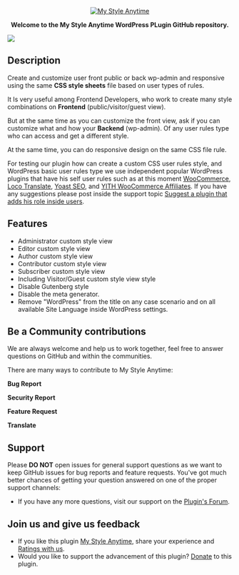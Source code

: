 <p align="center"><a href="https://wordpress.org/plugins/my-style-anytime/"><img src="https://ps.w.org/my-style-anytime/assets/banner-772x250.png" alt="My Style Anytime"></a></p>

**<p align="center">Welcome to the My Style Anytime WordPress PLugin GitHub repository.</p>**

<p><a href="https://wordpress.org/plugins/my-style-anytime/"><img src="[[https://ps.w.org/my-style-anytime/assets/screenshot-3.png]"></a></p>


## Description
Create and customize user front public or back wp-admin and responsive using the same <strong>CSS style sheets</strong> file based on user types of rules.

It Is very useful among Frontend Developers, who work to create many style combinations on <strong>Frontend</strong> (public/visitor/guest view).

But at the same time as you can customize the front view, ask if you can customize what and how your <strong>Backend</strong> (wp-admin). Of any user rules type who can access and get a different style.

At the same time, you can do responsive design on the same CSS file rule.

For testing our plugin how can create a custom CSS user rules style, and WordPress basic user rules type we use independent popular WordPress plugins that have his self user rules such as at this moment [WooCommerce](https://wordpress.org/plugins/woocommerce/), [Loco Translate](https://wordpress.org/plugins/loco-translate/), [Yoast SEO](https://wordpress.org/plugins/wordpress-seo/), and [YITH WooCommerce Affiliates](https://wordpress.org/plugins/yith-woocommerce-affiliates/). If you have any suggestions please post inside the support topic [Suggest a plugin that adds his role inside users](https://wordpress.org/support/topic/suggest-a-plugin-that-adds-his-role-inside-users/).

## Features

- Administrator custom style view
- Editor custom style view
- Author custom style view
- Contributor custom style view
- Subscriber custom style view
- Including Visitor/Guest custom style view style
- Disable Gutenberg style
- Disable the meta generator.
- Remove "WordPress" from the title on any case scenario and on all available Site Language inside WordPress settings.


## Be a Community contributions
We are always welcome and help us to work together, feel free to answer questions on GitHub and within the communities.

There are many ways to contribute to My Style Anytime:

**Bug Report**

**Security Report**

**Feature Request**

**Translate**

## Support
Please **DO NOT** open issues for general support questions as we want to keep GitHub issues for bug reports and feature requests. You've got much better chances of getting your question answered on one of the proper support channels:

- If you have any more questions, visit our support on the [Plugin's Forum](https://wordpress.org/support/plugin/my-style-anytime).

## Join us and give us feedback
- If you like this plugin [My Style Anytime](https://wordpress.org/plugins/my-style-anytime/), share your experience and [Ratings with us](https://wordpress.org/support/plugin/my-style-anytime/reviews/#new-post).
- Would you like to support the advancement of this plugin? [Donate](https://newfiesoft.com/donate/) to this plugin.

